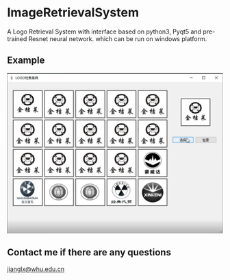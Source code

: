 # ImageRetrievalSystem
A Logo Retrieval System with interface based on python3, Pyqt5 and pre-trained Resnet neural network. which can be run on windows platform.
## Example
![example](example.png)
## Contact me if there are any questions
jianglx@whu.edu.cn
